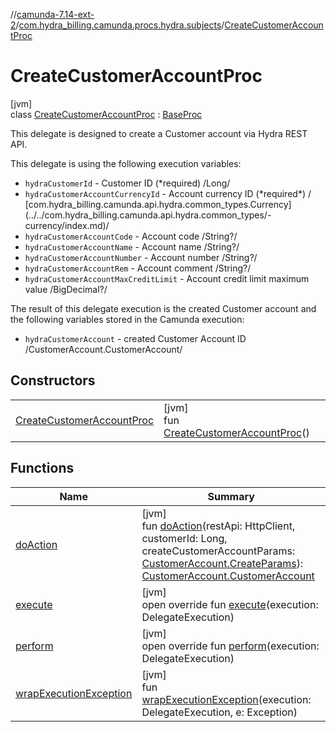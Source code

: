 //[camunda-7.14-ext-2](../../../index.md)/[com.hydra_billing.camunda.procs.hydra.subjects](../index.md)/[CreateCustomerAccountProc](index.md)

# CreateCustomerAccountProc

[jvm]\
class [CreateCustomerAccountProc](index.md) : [BaseProc](../../com.hydra_billing.camunda.procs/-base-proc/index.md)

This delegate is designed to create a Customer account via Hydra REST API.

This delegate is using the following execution variables:

<ul><li><code>hydraCustomerId</code> - Customer ID (*required) /Long/</li><li><code>hydraCustomerAccountCurrencyId</code> - Account currency ID (*required*) / [com.hydra_billing.camunda.api.hydra.common_types.Currency](../../com.hydra_billing.camunda.api.hydra.common_types/-currency/index.md)/</li><li><code>hydraCustomerAccountCode</code> - Account code /String?/</li><li><code>hydraCustomerAccountName</code> - Account name /String?/</li><li><code>hydraCustomerAccountNumber</code> - Account number /String?/</li><li><code>hydraCustomerAccountRem</code> - Account comment /String?/</li><li><code>hydraCustomerAccountMaxCreditLimit</code> - Account credit limit maximum value /BigDecimal?/</li></ul>

The result of this delegate execution is the created Customer account and the following variables stored in the Camunda execution:

<ul><li><code>hydraCustomerAccount</code> - created Customer Account ID /CustomerAccount.CustomerAccount/</li></ul>

## Constructors

| | |
|---|---|
| [CreateCustomerAccountProc](-create-customer-account-proc.md) | [jvm]<br>fun [CreateCustomerAccountProc](-create-customer-account-proc.md)() |

## Functions

| Name | Summary |
|---|---|
| [doAction](do-action.md) | [jvm]<br>fun [doAction](do-action.md)(restApi: HttpClient, customerId: Long, createCustomerAccountParams: [CustomerAccount.CreateParams](../../com.hydra_billing.camunda.api.hydra.rest.v2.subjects.customers/-customer-account/-create-params/index.md)): [CustomerAccount.CustomerAccount](../../com.hydra_billing.camunda.api.hydra.rest.v2.subjects.customers/-customer-account/-customer-account/index.md) |
| [execute](../../com.hydra_billing.camunda.procs/-base-proc/execute.md) | [jvm]<br>open override fun [execute](../../com.hydra_billing.camunda.procs/-base-proc/execute.md)(execution: DelegateExecution) |
| [perform](perform.md) | [jvm]<br>open override fun [perform](perform.md)(execution: DelegateExecution) |
| [wrapExecutionException](../../com.hydra_billing.camunda.procs/-base-proc/wrap-execution-exception.md) | [jvm]<br>fun [wrapExecutionException](../../com.hydra_billing.camunda.procs/-base-proc/wrap-execution-exception.md)(execution: DelegateExecution, e: Exception) |
